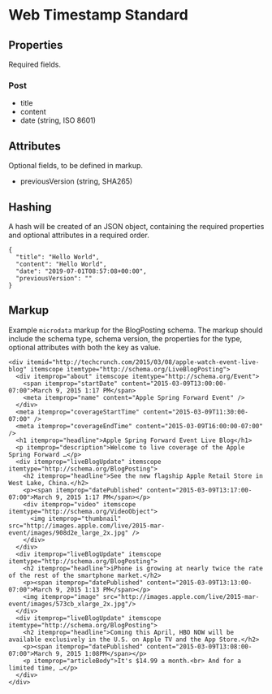 # Web Timestamp Standard

## Properties
Required fields.

### Post
* title
* content
* date (string, ISO 8601)

## Attributes
Optional fields, to be defined in markup.
* previousVersion (string, SHA265)

## Hashing
A hash will be created of an JSON object, containing the required properties and optional attributes in a required order.
```
{
  "title": "Hello World",
  "content": "Hello World",
  "date": "2019-07-01T08:57:08+00:00",
  "previousVersion": ""
}
```

## Markup

Example `microdata` markup for the BlogPosting schema. The markup should include the schema type, schema version, the properties for the type, optional attributes with both the key as value. 
```
<div itemid="http://techcrunch.com/2015/03/08/apple-watch-event-live-blog" itemscope itemtype="http://schema.org/LiveBlogPosting">
  <div itemprop="about" itemscope itemtype="http://schema.org/Event">
    <span itemprop="startDate" content="2015-03-09T13:00:00-07:00">March 9, 2015 1:17 PM</span>
    <meta itemprop="name" content="Apple Spring Forward Event" />
  </div>
  <meta itemprop="coverageStartTime" content="2015-03-09T11:30:00-07:00" />
  <meta itemprop="coverageEndTime" content="2015-03-09T16:00:00-07:00" />
  <h1 itemprop="headline">Apple Spring Forward Event Live Blog</h1>
  <p itemprop="description">Welcome to live coverage of the Apple Spring Forward …</p>
  <div itemprop="liveBlogUpdate" itemscope itemtype="http://schema.org/BlogPosting">
    <h2 itemprop="headline">See the new flagship Apple Retail Store in West Lake, China.</h2>
    <p><span itemprop="datePublished" content="2015-03-09T13:17:00-07:00">March 9, 2015 1:17 PM</span></p>
    <div itemprop="video" itemscope itemtype="http://schema.org/VideoObject">
      <img itemprop="thumbnail" src="http://images.apple.com/live/2015-mar-event/images/908d2e_large_2x.jpg" />
    </div>
  </div>
  <div itemprop="liveBlogUpdate" itemscope itemtype="http://schema.org/BlogPosting">
    <h2 itemprop="headline">iPhone is growing at nearly twice the rate of the rest of the smartphone market.</h2>
    <p><span itemprop="datePublished" content="2015-03-09T13:13:00-07:00">March 9, 2015 1:13 PM</span></p>
    <img itemprop="image" src="http://images.apple.com/live/2015-mar-event/images/573cb_xlarge_2x.jpg"/>
  </div>
  <div itemprop="liveBlogUpdate" itemscope itemtype="http://schema.org/BlogPosting">
    <h2 itemprop="headline">Coming this April, HBO NOW will be available exclusively in the U.S. on Apple TV and the App Store.</h2>
    <p><span itemprop="datePublished" content="2015-03-09T13:08:00-07:00">March 9, 2015 1:08PM</span></p>
    <p itemprop="articleBody">It's $14.99 a month.<br> And for a limited time, …</p>
  </div>
</div>
```
